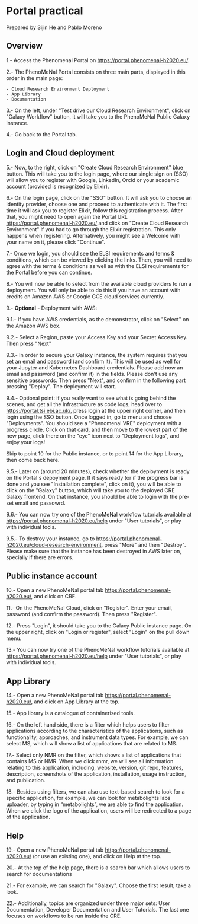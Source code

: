 # Portal practical

Prepared by Sijin He and Pablo Moreno

## Overview

1.- Access the Phenomenal Portal on https://portal.phenomenal-h2020.eu/. 

2.- The PhenoMeNal Portal consists on three main parts, displayed in this order in the main page: 

    - Cloud Research Environment Deployment
    - App Library
    - Documentation

3.- On the left, under "Test drive our Cloud Research Environment", click on "Galaxy Workflow" button, it will take you to the PhenoMeNal Public Galaxy instance.

4.- Go back to the Portal tab.

## Login and Cloud deployment

5.- Now, to the right, click on "Create Cloud Research Environment" blue button. This will take you to the login page, where our single sign on (SSO) will allow you to register with Google, LinkedIn, Orcid or your academic account (provided is recognized by Elixir).

6.- On the login page, click on the "SSO" button. It will ask you to choose an identity provider, choose one and proceed to authenticate with it. The first time it will ask you to register Elixir, follow this registration process. After that, you might need to open again the Portal URL https://portal.phenomenal-h2020.eu/ and click on "Create Cloud Research Environment" if you had to go through the Elixir registration. This only happens when registering. Alternatively, you might see a Welcome with your name on it, please click "Continue".

7.- Once we login, you should see the ELSI requirements and terms & conditions, which can be viewed by clicking the links. Then, you will need to agree with the terms & conditions as well as with the ELSI requirements for the Portal before you can continue. 

8.- You will now be able to select from the available cloud providers to run a deployment. You will only be able to do this if you have an account with credits on Amazon AWS or Google GCE cloud services currently. 

9.- **Optional** - Deployment with AWS: 

9.1.- If you have AWS credentials, as the demonstrator, click on "Select" on the Amazon AWS box.

9.2.- Select a Region, paste your Access Key and your Secret Access Key. Then press "Next"

9.3.- In order to secure your Galaxy instance, the system requires that you set an email and password (and confirm it). This will be used as well for your Jupyter and Kubernetes Dashboard credentials. Please add now an email and password (and confirm it) in the fields. Please don't use any sensitive passwords. Then press "Next", and confirm in the following part pressing "Deploy". The deployment will start.

9.4.- Optional point: if you really want to see what is going behind the scenes, and get all the Infrastructure as code logs, head over to https://portal.tsi.ebi.ac.uk/, press login at the upper right corner, and then login using the SSO button. Once logged in, go to menu and choose "Deployments". You should see a "Phenomenal VRE" deployment with a progress circle. Click on that card, and then move to the lowest part of the new page, click there on the "eye" icon next to "Deployment logs", and enjoy your logs! 

Skip to point 10 for the Public instance, or to point 14 for the App Library, then come back here.

9.5.- Later on (around 20 minutes), check whether the deployment is ready on the Portal's depoyment page. If it says ready (or if the progress bar is done and you see "Installation complete", click on it), you will be able to click on the "Galaxy" button, which will take you to the deployed CRE Galaxy frontend. On that instance, you should be able to login with the pre-set email and passowrd.

9.6.- You can now try one of the PhenoMeNal workflow tutorials available at https://portal.phenomenal-h2020.eu/help under "User tutorials", or play with individual tools.

9.5.- To destroy your instance, go to https://portal.phenomenal-h2020.eu/cloud-research-environment, press "More" and then "Destroy". Please make sure that the instance has been destroyed in AWS later on, specially if there are errors.

## Public instance account 

10.- Open a new PhenoMeNal portal tab https://portal.phenomenal-h2020.eu/, and click on CRE.

11.- On the PhenoMeNal Cloud, click on "Register". Enter your email, password (and confirm the password). Then press "Register".

12.- Press "Login", it should take you to the Galaxy Public instance page. On the upper right, click on "Login or register", select "Login" on the pull down menu.

13.- You can now try one of the PhenoMeNal workflow tutorials available at https://portal.phenomenal-h2020.eu/help under "User tutorials", or play with individual tools.

## App Library

14.- Open a new PhenoMeNal portal tab https://portal.phenomenal-h2020.eu/, and click on App Library at the top.

15.- App library is a catalogue of containerised tools. 

16.- On the left hand side, there is a filter which helps users to filter applications according to the characteristics of the applications, such as functionality, approaches, and instrument data types. For example, we can select MS, which will show a list of applications that are related to MS. 

17.- Select only NMR on the filter, which shows a list of applications that contains MS or NMR. When we click rnmr, we will see all information relating to this application, including, website, version, git repo, features, description, screenshots of the application, installation, usage instruction, and publication.

18.- Besides using filters, we can also use text-based search to look for a specific application, for example, we can look for metabolights labs uploader, by typing in “metabolights”, we are able to find the application. When we click the logo of the application, users will be redirected to a page of the application.

## Help

19.- Open a new PhenoMeNal portal tab https://portal.phenomenal-h2020.eu/ (or use an existing one), and click on Help at the top.

20.- At the top of the help page, there is a search bar which allows users to search for documentations

21.- For example, we can search for "Galaxy". Choose the first result, take a look.

22.- Additionally, topics are organized under three major sets: User Documentation, Developer Documentation and User Tutorials. The last one focuses on workflows to be run inside the CRE.











